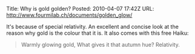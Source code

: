 Title: Why is gold golden?
Posted: 2010-04-07 17:42Z
URL: http://www.fourmilab.ch/documents/golden_glow/

It's because of special relativity. An excellent and concise look at the reason why gold is the colour that it is. It also comes with this free Haiku:

> Warmly glowing gold, 
> What gives it that autumn hue? 
> Relativity.